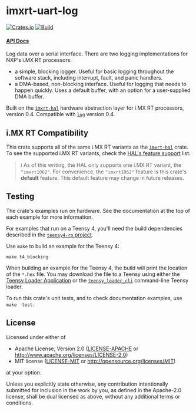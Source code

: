 # imxrt-uart-log

[![Crates.io][crates-io-badge]][crates-io-url]
[![Build][build-badge]][build-url]

[crates-io-badge]: https://img.shields.io/crates/v/imxrt-uart-log
[crates-io-url]: https://crates.io/crates/imxrt-uart-log
[build-badge]:
https://github.com/imxrt-rs/imxrt-uart-log/workflows/All%20Checks/badge.svg
[build-url]:
https://github.com/imxrt-rs/imxrt-uart-log/actions?query=workflow%3A%22All+Checks%22

#### [API Docs](https://docs.rs/imxrt-uart-log/latest/imxrt_uart_log/)

Log data over a serial interface. There are two logging implementations for 
NXP's i.MX RT processors:

- a simple, blocking logger. Useful for basic logging throughout the software 
stack, including interrupt, fault, and panic handlers.
- a DMA-based, non-blocking interface. Useful for logging that needs to happen 
quickly. Uses a default buffer, with an option for a user-supplied DMA buffer.

Built on the [`imxrt-hal`] hardware abstraction layer for i.MX RT processors, 
version 0.4. Compatible with [`log`] version 0.4.

[`imxrt-hal`]: https://crates.io/crates/imxrt-hal
[`log`]: https://crates.io/crates/log

## i.MX RT Compatibility

This crate supports all of the same i.MX RT variants as the [`imxrt-hal`] 
crate. To see the supported i.MX RT variants, check the [HAL's feature 
support](https://github.com/imxrt-rs/imxrt-rs#hal) list.

> :information_source: As of this writing, the HAL only supports one i.MX RT 
variant, the `"imxrt1062"`. For convenience, the `"imxrt1062"` feature is this 
crate's **default** feature. This default feature may change in future releases.

## Testing

The crate's examples run on hardware. See the documentation at the top of each 
example for more information.

For examples that run on a Teensy 4, you'll need the build dependencies 
described in the [`teensy4-rs` 
project](https://github.com/mciantyre/teensy4-rs#dependencies).

Use `make` to build an example for the Teensy 4:

```
make t4_blocking
```

When building an example for the Teensy 4, the build will print the location of 
the `*.hex` file. You may download the file to a Teensy using either the 
[Teensy Loader Application](https://www.pjrc.com/teensy/loader.html) or the 
[`teensy_loader_cli`](https://github.com/PaulStoffregen/teensy_loader_cli) 
command-line Teensy loader.

To run this crate's unit tests, and to check documentation examples, use `make 
test`.

## License

Licensed under either of

- Apache License, Version 2.0 ([LICENSE-APACHE](LICENSE-APACHE) or
  http://www.apache.org/licenses/LICENSE-2.0)
- MIT license ([LICENSE-MIT](LICENSE-MIT) or http://opensource.org/licenses/MIT)

at your option.

Unless you explicitly state otherwise, any contribution intentionally submitted
for inclusion in the work by you, as defined in the Apache-2.0 license, shall be
dual licensed as above, without any additional terms or conditions.